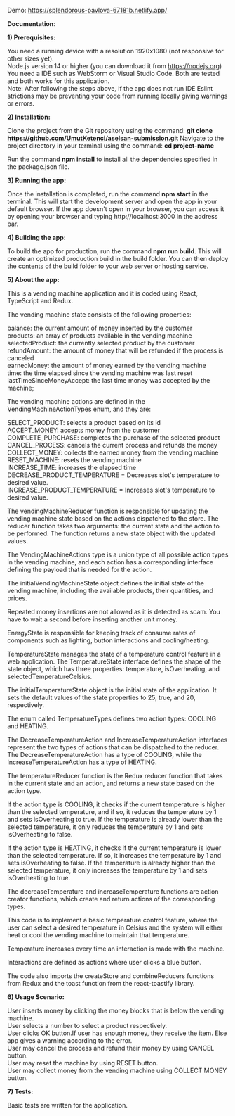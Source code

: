 Demo: https://splendorous-pavlova-67181b.netlify.app/

**Documentation**:

**1) Prerequisites:**

You need a running device with a resolution 1920x1080 (not responsive for other sizes yet). <br/>
Node.js version 14 or higher (you can download it from https://nodejs.org)<br/>
You need a IDE such as WebStorm or Visual Studio Code. Both are tested and both works for this application. <br/>
Note: After following the steps above, if the app does not run IDE Eslint strictions may be preventing your code from running locally giving warnings or errors.

**2) Installation:**

Clone the project from the Git repository using the command: **git clone https://github.com/UmutKetenci/aselsan-submission.git**
Navigate to the project directory in your terminal using the command: **cd project-name**

Run the command **npm install** to install all the dependencies specified in the package.json file.

**3) Running the app:**

Once the installation is completed, run the command **npm start** in the terminal. This will start the development server and open the app in your default browser.
If the app doesn't open in your browser, you can access it by opening your browser and typing http://localhost:3000 in the address bar.

**4) Building the app:**

To build the app for production, run the command **npm run build**. This will create an optimized production build in the build folder.
You can then deploy the contents of the build folder to your web server or hosting service.

**5) About the app:**

This is a vending machine application and it is coded using React, TypeScript and Redux.

The vending machine state consists of the following properties:

balance: the current amount of money inserted by the customer <br/>
products: an array of products available in the vending machine <br/>
selectedProduct: the currently selected product by the customer <br/>
refundAmount: the amount of money that will be refunded if the process is canceled <br/>
earnedMoney: the amount of money earned by the vending machine <br/>
time: the time elapsed since the vending machine was last reset <br/>
lastTimeSinceMoneyAccept: the last time money was accepted by the machine; </br>

The vending machine actions are defined in the VendingMachineActionTypes enum, and they are:

SELECT_PRODUCT: selects a product based on its id <br/>
ACCEPT_MONEY: accepts money from the customer <br/>
COMPLETE_PURCHASE: completes the purchase of the selected product <br/>
CANCEL_PROCESS: cancels the current process and refunds the money <br/>
COLLECT_MONEY: collects the earned money from the vending machine <br/>
RESET_MACHINE: resets the vending machine <br/>
INCREASE_TIME: increases the elapsed time <br/>
DECREASE_PRODUCT_TEMPERATURE = Decreases slot's temperature to desired value. </br>
INCREASE_PRODUCT_TEMPERATURE = Increases slot's temperature to desired value. </br>

The vendingMachineReducer function is responsible for updating the vending machine state based on the actions dispatched to the store. The reducer function takes two arguments: the current state and the action to be performed. The function returns a new state object with the updated values.

The VendingMachineActions type is a union type of all possible action types in the vending machine, and each action has a corresponding interface defining the payload that is needed for the action.

The initialVendingMachineState object defines the initial state of the vending machine, including the available products, their quantities, and prices.

Repeated money insertions are not allowed as it is detected as scam. You have to wait a second before inserting another unit money.

EnergyState is responsible for keeping track of consume rates of components such as lighting, button interactions and cooling/heating.

TemperatureState manages the state of a temperature control feature in a web application. The TemperatureState interface defines the shape of the state object, which has three properties: temperature, isOverheating, and selectedTemperatureCelsius.

The initialTemperatureState object is the initial state of the application. It sets the default values of the state properties to 25, true, and 20, respectively.

The enum called TemperatureTypes defines two action types: COOLING and HEATING.

The DecreaseTemperatureAction and IncreaseTemperatureAction interfaces represent the two types of actions that can be dispatched to the reducer. The DecreaseTemperatureAction has a type of COOLING, while the IncreaseTemperatureAction has a type of HEATING.

The temperatureReducer function is the Redux reducer function that takes in the current state and an action, and returns a new state based on the action type.

If the action type is COOLING, it checks if the current temperature is higher than the selected temperature, and if so, it reduces the temperature by 1 and sets isOverheating to true. If the temperature is already lower than the selected temperature, it only reduces the temperature by 1 and sets isOverheating to false.

If the action type is HEATING, it checks if the current temperature is lower than the selected temperature. If so, it increases the temperature by 1 and sets isOverheating to false. If the temperature is already higher than the selected temperature, it only increases the temperature by 1 and sets isOverheating to true.

The decreaseTemperature and increaseTemperature functions are action creator functions, which create and return actions of the corresponding types.

This code is to implement a basic temperature control feature, where the user can select a desired temperature in Celsius and the system will either heat or cool the vending machine to maintain that temperature.

Temperature increases every time an interaction is made with the machine.

Interactions are defined as actions where user clicks a blue button.

The code also imports the createStore and combineReducers functions from Redux and the toast function from the react-toastify library.

**6) Usage Scenario:** <br/> 

User inserts money by clicking the money blocks that is below the vending machine. <br/>
User selects a number to select a product respectively. <br/>
User clicks OK button.If user has enough money, they receive the item. Else app gives a warning according to the error. <br/>
User may cancel the process and refund their money by using CANCEL button. <br/>
User may reset the machine by using RESET button. <br/>
User may collect money from the vending machine using COLLECT MONEY button. <br/>

**7) Tests:** <br/> 

Basic tests are written for the application.

